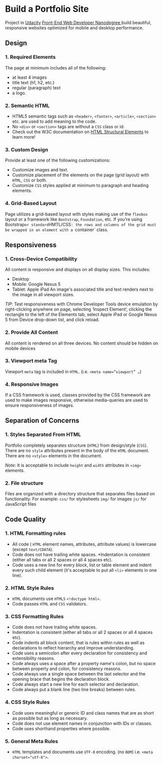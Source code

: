 Build a Portfolio Site
======================
Project in [Udacity](https://udacity.com) [Front-End Web Developer Nanodegree
](https://classroom.udacity.com/nanodegrees/nd001)build beautiful, responsive websites optimized for mobile and desktop performance.

## Design

### 1. Required Elements
The page at minimum includes all of the following:
* at least 4 images
* title text (h1, h2, etc.)
* regular (paragraph) text
* a logo.

### 2. Semantic HTML
* HTML5 semantic tags such as `<header>`, `<footer>`, `<article>`, `<section>` etc. are used to add meaning to the code.
* No `<div>` or `<section>` tags are without a `CSS` class or id.
* Check out the W3C documentation on [HTML Structural Elements](https://www.w3.org/wiki/HTML_structural_elements) to learn more!

### 3. Custom Design
Provide at least one of the following customizations:
* Customize images and text.
* Customize placement of the elements on the page (grid layout) with `HTML`, `CSS` or both.
* Customize `CSS` styles applied at minimum to paragraph and heading elements.

### 4. Grid-Based Layout
Page utilizes a grid-based layout with styles making use of the `flexbox` layout or a framework like `Bootstrap`, `Foundation`, etc.
If you're using Bootstrap` or standard `HMTL/CSS`: the rows and columns of the grid must be wrapped in an element with a `container` class.

## Responsiveness

### 1. Cross-Device Compatibility
All content is responsive and displays on all display sizes. This includes:
* Desktop
* Mobile: Google Nexus 5
* Tablet: Apple iPad
An image's associated title and text renders next to the image in all viewport sizes.

*TIP*: Test responsiveness with Chrome Developer Tools device emulation by right-clicking anywhere on page, selecting ‘Inspect Element’, clicking the rectangle to the left of the Elements tab, select Apple iPad or Google Nexus 5 from Device drop-down list, and click reload.

### 2. Provide All Content
All content is rendered on all three devices. No content should be hidden on mobile devices

### 3. Viewport meta Tag
Viewport `meta` tag is included in `HTML`. (i.e. `<meta name=”viewport” …`)

### 4. Responsive Images
If a CSS framework is used, classes provided by the CSS framework are used to make images responsive, otherwise media-queries are used to ensure responsiveness of images.

## Separation of Concerns

### 1. Styles Separated From HTML

Portfolio completely separates structure (`HTML`) from design/style (`CSS`). There are no `style` attributes present in the body of the `HTML` document. There are no `<style>` elements in the document.

*Note*: It is acceptable to include `height` and `width` attributes in `<img>` elements.

### 2. File structure

Files are organized with a directory structure that separates files based on functionality. For example:
`css/` for stylesheets
`img/` for images
`js/` for JavaScript files

## Code Quality

### 1. HTML Formatting rules
* All code ( `HTML` element names, attributes, attribute values) is lowercase (except `text/CDATA`).
* Code does not have trailing white spaces.
*Indentation is consistent (either all tabs or all 2 spaces or all 4 spaces etc).
* Code uses a new line for every block, list or table element and indent every such child element (it's acceptable to put all `<li>` elements in one line).

### 2. HTML Style Rules

* `HTML` documents use `HTML5` `<!doctype html>`.
* Code passes `HTML` and `CSS` validators.

### 3. CSS Formatting Rules

* Code does not have trailing white spaces.
* Indentation is consistent (either all tabs or all 2 spaces or all 4 spaces etc).
* Code indents all block content, that is rules within rules as well as declarations to reflect hierarchy and improve understanding.
* Code uses a semicolon after every declaration for consistency and extensibility reasons.
* Code always uses a space after a property name's colon, but no space between property and colon, for consistency reasons.
* Code always use a single space between the last selector and the opening brace that begins the declaration block.
* Code always start a new line for each selector and declaration.
* Code always put a blank line (two line breaks) between rules.

### 4. CSS Style Rules

* Code uses meaningful or generic ID and class names that are as short as possible but as long as necessary.
* Code does not use element names in conjunction with IDs or classes.
* Code uses shorthand properties where possible.

### 5. General Meta Rules

* `HTML` templates and documents use `UTF-8` encoding. (no `BOM`) i.e. `<meta charset="utf-8">`.
